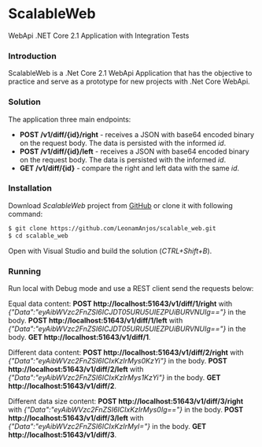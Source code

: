 # ScalableWeb
WebApi .NET Core 2.1 Application with Integration Tests

### Introduction

ScalableWeb is a .Net Core 2.1 WebApi Application that has the objective to practice and serve as a prototype for new projects with .Net Core WebApi.

### Solution
The application three main endpoints:
- __POST /v1/diff/{id}/right__ - receives a JSON with base64 encoded binary on the request body. The data is persisted with the informed _id_.
- __POST /v1/diff/{id}/left__ - receives a JSON with base64 encoded binary on the request body. The data is persisted with the informed _id_.
- __GET /v1/diff/{id}__ - compare the right and left data with the same _id_. 

### Installation
Download _ScalableWeb_ project from [GitHub](https://github.com/LeonamAnjos/scalable_web) or clone it with following command:

```sh
$ git clone https://github.com/LeonamAnjos/scalable_web.git
$ cd scalable_web
```
Open with Visual Studio and build the solution (_CTRL+Shift+B_).

### Running
Run local with Debug mode and use a REST client send the requests below:

Equal data content:
__POST http://localhost:51643/v1/diff/1/right__ with _{"Data":"eyAibWVzc2FnZSI6ICJDT05URU5UIEZPUiBURVNUIg=="}_ in the body.
__POST http://localhost:51643/v1/diff/1/left__ with _{"Data":"eyAibWVzc2FnZSI6ICJDT05URU5UIEZPUiBURVNUIg=="}_ in the body.
__GET http://localhost:51643/v1/diff/1__.

Different data content:
__POST http://localhost:51643/v1/diff/2/right__ with _{"Data":"eyAibWVzc2FnZSI6ICIxKzIrMys0KzYi"}_ in the body.
__POST http://localhost:51643/v1/diff/2/left__ with _{"Data":"eyAibWVzc2FnZSI6ICIxKzIrMys1KzYi"}_ in the body.
__GET http://localhost:51643/v1/diff/2__.

Different data size content:
__POST http://localhost:51643/v1/diff/3/right__ with _{"Data":"eyAibWVzc2FnZSI6ICIxKzIrMys0Ig=="}_ in the body.
__POST http://localhost:51643/v1/diff/3/left__ with _{"Data":"eyAibWVzc2FnZSI6ICIxKzIrMyI="}_ in the body.
__GET http://localhost:51643/v1/diff/3__.

